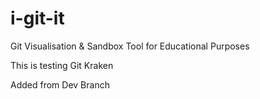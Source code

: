 # i-git-it
Git Visualisation &amp; Sandbox Tool for Educational Purposes

This is testing Git Kraken

Added from Dev Branch